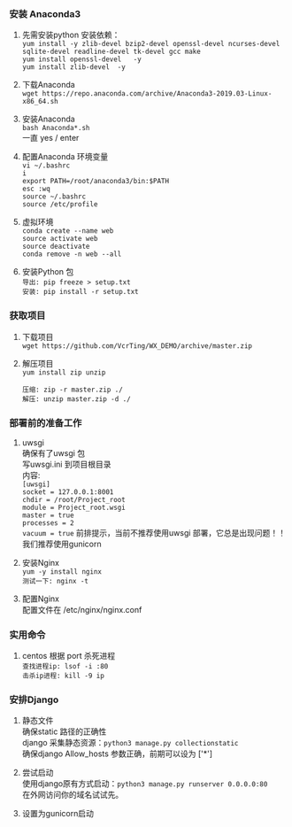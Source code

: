 ### 安装 Anaconda3
1. 先需安装python 安装依赖：  
    `yum install -y zlib-devel bzip2-devel openssl-devel ncurses-devel sqlite-devel readline-devel tk-devel gcc make`  
    `yum install openssl-devel   -y`  
    `yum install zlib-devel  -y`  

1. 下载Anaconda   
   `wget https://repo.anaconda.com/archive/Anaconda3-2019.03-Linux-x86_64.sh`  

2. 安装Anaconda  
   `bash Anaconda*.sh`  
   一直 yes / enter

3. 配置Anaconda 环境变量   
    `vi ~/.bashrc`  
    `i`   
    `export PATH=/root/anaconda3/bin:$PATH `  
    `esc :wq `  
    `source ~/.bashrc`  
    `source /etc/profile`  

4. 虚拟环境  
    `conda create --name web`  
    `source activate web`  
    `source deactivate`  
    `conda remove -n web --all`  

5. 安装Python 包  
   `导出: pip freeze > setup.txt `  
   `安装: pip install -r setup.txt`  

### 获取项目  
1. 下载项目   
   `wget https://github.com/VcrTing/WX_DEMO/archive/master.zip`  

2. 解压项目   
   `yum install zip unzip`  

   `压缩: zip -r master.zip ./`  
   `解压: unzip master.zip -d ./`  

### 部署前的准备工作  
1. uwsgi   
    确保有了uwsgi 包  
    写uwsgi.ini 到项目根目录   
    内容:  
    `[uwsgi]`  
    `socket = 127.0.0.1:8001`  
    `chdir = /root/Project_root`  
    `module = Project_root.wsgi`  
    `master = true`  
    `processes = 2`  
    `vacuum = true` 
    前排提示，当前不推荐使用uwsgi 部署，它总是出现问题！！我们推荐使用gunicorn 

2. 安装Nginx   
    `yum -y install nginx`  
    `测试一下: nginx -t`  

3. 配置Nginx  
    配置文件在 /etc/nginx/nginx.conf  

### 实用命令  
1. centos 根据 port 杀死进程    
    `查找进程ip: lsof -i :80`  
    `击杀ip进程: kill -9 ip`  

### 安排Django  
1. 静态文件  
    确保static 路径的正确性  
    django 采集静态资源：`python3 manage.py collectionstatic`  
    确保django Allow_hosts 参数正确，前期可以设为 ['*']  
    
2. 尝试启动  
   使用django原有方式启动：`python3 manage.py runserver 0.0.0.0:80`  
   在外网访问你的域名试试先。  

3. 设置为gunicorn启动  
   